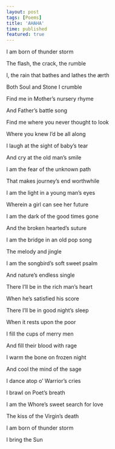 ```yaml
---
layout: post
tags: [Poems]
title: 'AHAHA'
time: published
featured: true
---
```


I am born of thunder storm

The flash, the crack, the rumble

I, the rain that bathes and lathes the ærth

Both Soul and Stone I crumble

Find me in Mother’s nursery rhyme

And Father’s battle song

Find me where you never thought to look

Where you knew I’d be all along

I laugh at the sight of baby’s tear

And cry at the old man’s smile

I am the fear of the unknown path

That makes journey’s end worthwhile

I am the light in a young man’s eyes

Wherein a girl can see her future

I am the dark of the good times gone

And the broken hearted’s suture

I am the bridge in an old pop song

The melody and jingle

I am the songbird’s soft sweet psalm

And nature’s endless single

There I’ll be in the rich man’s heart

When he’s satisfied his score

There I’ll be in good night’s sleep

When it rests upon the poor

I fill the cups of merry men

And fill their blood with rage

I warm the bone on frozen night

And cool the mind of the sage

I dance atop o’ Warrior’s cries

I brawl on Poet’s breath

I am the Whore’s sweet search for love

The kiss of the Virgin’s death

 

I am born of thunder storm

I bring the Sun
